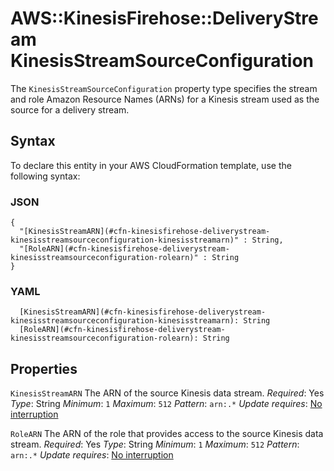 # AWS::KinesisFirehose::DeliveryStream KinesisStreamSourceConfiguration<a name="aws-properties-kinesisfirehose-deliverystream-kinesisstreamsourceconfiguration"></a>

The `KinesisStreamSourceConfiguration` property type specifies the stream and role Amazon Resource Names \(ARNs\) for a Kinesis stream used as the source for a delivery stream\.

## Syntax<a name="aws-properties-kinesisfirehose-deliverystream-kinesisstreamsourceconfiguration-syntax"></a>

To declare this entity in your AWS CloudFormation template, use the following syntax:

### JSON<a name="aws-properties-kinesisfirehose-deliverystream-kinesisstreamsourceconfiguration-syntax.json"></a>

```
{
  "[KinesisStreamARN](#cfn-kinesisfirehose-deliverystream-kinesisstreamsourceconfiguration-kinesisstreamarn)" : String,
  "[RoleARN](#cfn-kinesisfirehose-deliverystream-kinesisstreamsourceconfiguration-rolearn)" : String
}
```

### YAML<a name="aws-properties-kinesisfirehose-deliverystream-kinesisstreamsourceconfiguration-syntax.yaml"></a>

```
  [KinesisStreamARN](#cfn-kinesisfirehose-deliverystream-kinesisstreamsourceconfiguration-kinesisstreamarn): String
  [RoleARN](#cfn-kinesisfirehose-deliverystream-kinesisstreamsourceconfiguration-rolearn): String
```

## Properties<a name="aws-properties-kinesisfirehose-deliverystream-kinesisstreamsourceconfiguration-properties"></a>

`KinesisStreamARN`  <a name="cfn-kinesisfirehose-deliverystream-kinesisstreamsourceconfiguration-kinesisstreamarn"></a>
The ARN of the source Kinesis data stream\.
*Required*: Yes
*Type*: String
*Minimum*: `1`
*Maximum*: `512`
*Pattern*: `arn:.*`
*Update requires*: [No interruption](https://docs.aws.amazon.com/AWSCloudFormation/latest/UserGuide/using-cfn-updating-stacks-update-behaviors.html#update-no-interrupt)

`RoleARN`  <a name="cfn-kinesisfirehose-deliverystream-kinesisstreamsourceconfiguration-rolearn"></a>
The ARN of the role that provides access to the source Kinesis data stream\.
*Required*: Yes
*Type*: String
*Minimum*: `1`
*Maximum*: `512`
*Pattern*: `arn:.*`
*Update requires*: [No interruption](https://docs.aws.amazon.com/AWSCloudFormation/latest/UserGuide/using-cfn-updating-stacks-update-behaviors.html#update-no-interrupt)
